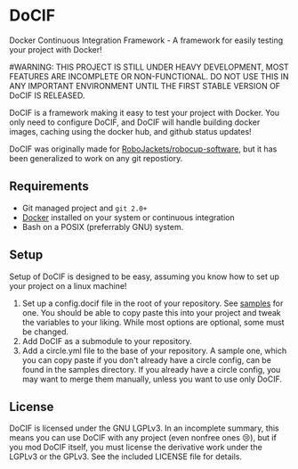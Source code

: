 # DoCIF
Docker Continuous Integration Framework - A framework for easily testing your project with Docker!

#WARNING: THIS PROJECT IS STILL UNDER HEAVY DEVELOPMENT, MOST FEATURES ARE INCOMPLETE OR NON-FUNCTIONAL. DO NOT USE THIS
 IN ANY IMPORTANT ENVIRONMENT UNTIL THE FIRST STABLE VERSION OF DoCIF IS RELEASED.

DoCIF is a framework making it easy to test your project with Docker. You only need to configure DoCIF, and DoCIF will
handle building docker images, caching using the docker hub, and github status updates!

DoCIF was originally made for [RoboJackets/robocup-software](www.github.com/RoboJackets/robocup-software), but it has
been generalized to work on any git repostiory.


## Requirements
* Git managed project and `git 2.0+`
* [Docker](www.docker.com) installed on your system or continuous integration
* Bash on a POSIX (preferrably GNU) system.

## Setup
Setup of DoCIF is designed to be easy, assuming you know how to set up your project on a linux machine!

1. Set up a config.docif file in the root of your repository. See [samples](./samples/sample-config.docif) for one. You
should be able to copy paste this into your project and tweak the variables to your liking. While most options are
optional, some must be changed.
2. Add DoCIF as a submodule to your repository.
3. Add a circle.yml file to the base of your repository. A sample one, which you can copy paste if you don't already
have a circle config, can be found in the samples directory. If you already have a circle config, you may want to merge
them manually, unless you want to use only DoCIF.

## License
DoCIF is licensed under the GNU LGPLv3. In an incomplete summary, this means you can use DoCIF with any project (even
nonfree ones :cry:), but if you mod DoCIF itself, you must license the derivative work under the LGPLv3 or the GPLv3. See the included
LICENSE file for details.

